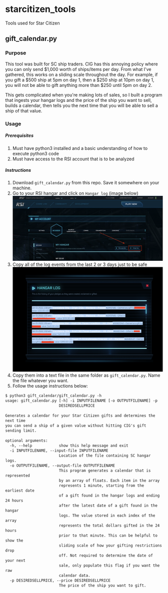 # starcitizen_tools
Tools used for Star Citizen

## gift_calendar.py

### Purpose
This tool was built for SC ship traders. CIG has this annoying policy where you can only send $1,000 worth of ships/items per day. From what I've gathered, this works on a sliding scale throughout the day. For example, if you gift a $500 ship at 5pm on day 1, then a $250 ship at 10pm on day 1, you will not be able to gift anything more than $250 until 5pm on day 2. 

This gets complicated when you're making lots of sales, so I built a program that ingests your hangar logs and the price of the ship you want to sell, builds a calendar, then tells you the next time that you will be able to sell a ship of that value.

### Usage

##### Prerequisites

1. Must have python3 installed and a basic understanding of how to execute python3 code
2. Must have access to the RSI account that is to be analyzed

##### Instructions

1. Download `gift_calendar.py` from this repo. Save it somewhere on your machine.
2. Go to your RSI hangar and click on `Hangar log` (image below)
![](images/hangar_log.png)
3. Copy all of the log events from the last 2 or 3 days just to be safe
![](images/hangar_logs.png)
4. Copy them into a text file in the same folder as `gift_calendar.py`. Name the file whatever you want.
5. Follow the usage instructions below: 
```
$ python3 gift_calendar/gift_calendar.py -h
usage: gift_calendar.py [-h] -i INPUTFILENAME [-o OUTPUTFILENAME] -p
                        DESIREDSELLPRICE

Generates a calendar for your Star Citizen gifts and determines the next time
you can send a ship of a given value without hitting CIG's gift sending limit.

optional arguments:
  -h, --help            show this help message and exit
  -i INPUTFILENAME, --input-file INPUTFILENAME
                        Location of the file containing SC hangar logs.
  -o OUTPUTFILENAME, --output-file OUTPUTFILENAME
                        This program generates a calendar that is represented
                        by an array of floats. Each item in the array
                        represents 1 minute, starting from the earliest date
                        of a gift found in the hangar logs and ending 24 hours
                        after the latest date of a gift found in the hangar
                        logs. The value stored in each index of the array
                        represents the total dollars gifted in the 24 hours
                        prior to that minute. This can be helpful to show the
                        sliding scale of how your gifting restrictions drop
                        off. Not required to determine the date of your next
                        sale, only populate this flag if you want the raw
                        calendar data.
  -p DESIREDSELLPRICE, --price DESIREDSELLPRICE
                        The price of the ship you want to gift.
```
